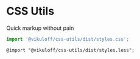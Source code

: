 # CSS Utils
Quick markup without pain

```js
import '@vikuloff/css-utils/dist/styles.css';
```

```less
@import "@vikuloff/css-utils/dist/styles.less";
```